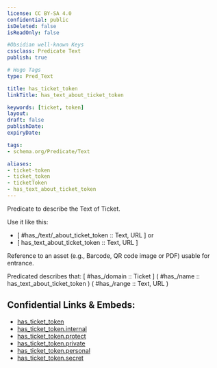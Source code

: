 ```yaml
---
license: CC BY-SA 4.0
confidential: public
isDeleted: false
isReadOnly: false

#Obsidian well-known Keys
cssclass: Predicate Text
publish: true

# Hugo Tags
type: Pred_Text

title: has_ticket_token
linkTitle: has_text_about_ticket_token

keywords: [ticket, token]
layout: 
draft: false
publishDate:
expiryDate: 

tags:
- schema.org/Predicate/Text

aliases:
- ticket-token
- ticket_token
- ticketToken
- has_text_about_ticket_token
---
```


Predicate to describe the Text of Ticket.

Use it like this: 
- [ #has_/text/_about_ticket_token :: Text, URL ] or 
- [ has_text_about_ticket_token :: Text, URL ] 

Reference to an asset (e.g., Barcode, QR code image or PDF) usable for entrance.

Predicated describes that: 
[ #has_/domain  :: Ticket ]
( #has_/name :: has_text_about_ticket_token )
( #has_/range :: Text, URL )



## Confidential Links & Embeds: 
- [has_ticket_token](../../../../_public/schema.org/Predicate/Texts/has_ticket_token.md) 
- [has_ticket_token.internal](../../../../_internal/schema.org/Predicate/Texts/has_ticket_token.internal.md) 
- [has_ticket_token.protect](../../../../_protect/schema.org/Predicate/Texts/has_ticket_token.protect.md) 
- [has_ticket_token.private](../../../../_private/schema.org/Predicate/Texts/has_ticket_token.private.md) 
- [has_ticket_token.personal](../../../../_personal/schema.org/Predicate/Texts/has_ticket_token.personal.md) 
- [has_ticket_token.secret](../../../../_secret/schema.org/Predicate/Texts/has_ticket_token.secret.md) 
